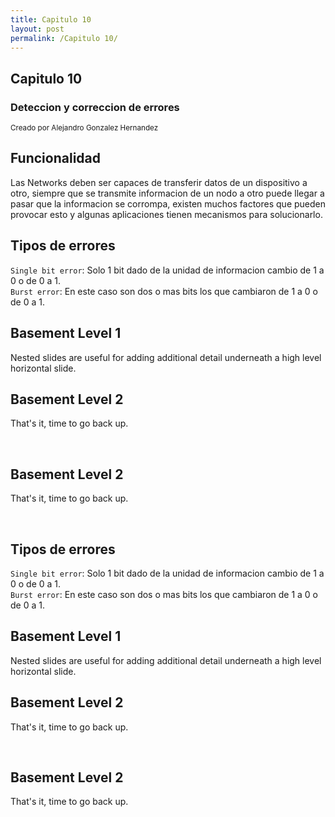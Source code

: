 ```yaml
---
title: Capitulo 10
layout: post
permalink: /Capitulo 10/
---
```


<section>
    <h1>Capitulo 10</h1>
    <h3>Deteccion y correccion de errores</h3>
    <p>
        <small>Creado por Alejandro Gonzalez Hernandez</small>
    </p>
</section>

<section>
    <h2>Funcionalidad</h2>
    <p>
       Las Networks deben ser capaces de transferir datos de un dispositivo a otro, siempre que se transmite informacion de un nodo a otro puede llegar a pasar que la informacion se corrompa, existen muchos factores que pueden provocar esto y algunas aplicaciones tienen mecanismos para solucionarlo. 
    </p>
</section>

<!-- Example of nested vertical slides -->
<section>
    <section>
        <h2>Tipos de errores</h2>
        <p><code>Single bit error</code>: Solo 1 bit dado de la unidad de informacion cambio de 1 a 0 o de 0 a 1.<br> <code>Burst error</code>: En este caso son dos o mas bits los que cambiaron de 1 a 0 o de 0 a 1.</p>
        <a href="#" class="navigate-down">
        </a>
    </section>
    <section>
        <h2>Basement Level 1</h2>
        <p>Nested slides are useful for adding additional detail underneath a high level horizontal slide.</p>
    </section>
    <section>
        <h2>Basement Level 2</h2>
        <p>That's it, time to go back up.</p>
        <br>
        <a href="#/2">
        </a>
    </section>
        <section>
        <h2>Basement Level 2</h2>
        <p>That's it, time to go back up.</p>
        <br>
        <a href="#/3">
        </a>
    </section>
</section>


<section>
    <section>
        <h2>Tipos de errores</h2>
        <p><code>Single bit error</code>: Solo 1 bit dado de la unidad de informacion cambio de 1 a 0 o de 0 a 1.<br> <code>Burst error</code>: En este caso son dos o mas bits los que cambiaron de 1 a 0 o de 0 a 1.</p>
        <a href="#" class="navigate-down">
        </a>
    </section>
    <section>
        <h2>Basement Level 1</h2>
        <p>Nested slides are useful for adding additional detail underneath a high level horizontal slide.</p>
    </section>
    <section>
        <h2>Basement Level 2</h2>
        <p>That's it, time to go back up.</p>
        <br>
        <a href="#/2">
        </a>
    </section>
        <section>
        <h2>Basement Level 2</h2>
        <p>That's it, time to go back up.</p>
        <br>
        <a href="#/3">
        </a>
    </section>
</section>


